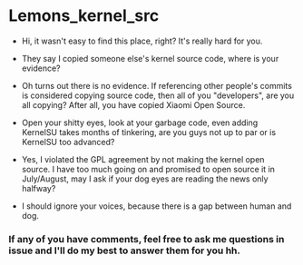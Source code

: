 # Lemons_kernel_src
- Hi, it wasn't easy to find this place, right? It's really hard for you.

- They say I copied someone else's kernel source code, where is your evidence?

- Oh turns out there is no evidence. If referencing other people's commits is considered copying source code, then all of you "developers", are you all copying? After all, you have copied Xiaomi Open Source.

- Open your shitty eyes, look at your garbage code, even adding KernelSU takes months of tinkering, are you guys not up to par or is KernelSU too advanced?

- Yes, I violated the GPL agreement by not making the kernel open source. I have too much going on and promised to open source it in July/August, may I ask if your dog eyes are reading the news only halfway?

- I should ignore your voices, because there is a gap between human and dog.

### If any of you have comments, feel free to ask me questions in issue and I'll do my best to answer them for you hh.
